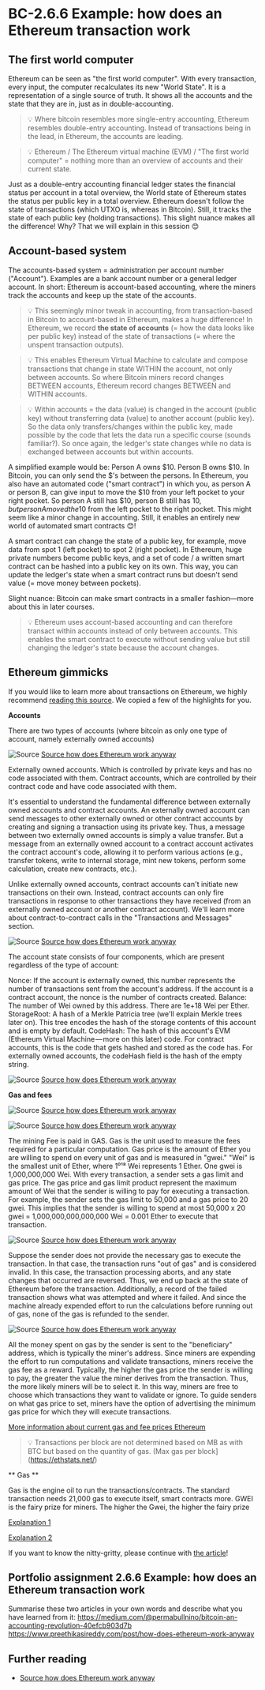 # BC-2.6.6 Example: how does an Ethereum transaction work

## The first world computer

Ethereum can be seen as "the first world computer". With every transaction, every input, the computer recalculates its new "World State". It is a representation of a single source of truth. It shows all the accounts and the state that they are in, just as in double-accounting.

>💡 Where bitcoin resembles more single-entry accounting, Ethereum resembles double-entry accounting. Instead of transactions being in the lead, in Ethereum, the accounts are leading.

 
 
>💡 Ethereum / The Ethereum virtual machine (EVM) / "The first world computer" = nothing more than an overview of accounts and their current state.

Just as a double-entry accounting financial ledger states the financial status per account in a total overview, the World state of Ethereum states the status per public key in a total overview. Ethereum doesn't follow the state of transactions (which UTXO is, whereas in Bitcoin). Still, it tracks the state of each public key (holding transactions). This slight nuance makes all the difference! Why? That we will explain in this session 😊

## Account-based system

The accounts-based system = administration per account number ("Account"). Examples are a bank account number or a general ledger account. In short: Ethereum is account-based accounting, where the miners track the accounts and keep up the state of the accounts.


>💡 This seemingly minor tweak in accounting, from transaction-based in Bitcoin to account-based in Ethereum, makes a huge difference! In Ethereum, we record **the state of accounts** (= how the data looks like per public key) instead of the state of transactions (= where the unspent transaction outputs).

 

>💡 This enables Ethereum Virtual Machine to calculate and compose transactions that change in state WITHIN the account, not only between accounts. So where Bitcoin miners record changes BETWEEN accounts, Ethereum record changes BETWEEN and WITHIN accounts.


 
 
>💡 Within accounts = the data (value) is changed in the account (public key) without transferring data (value) to another account (public key). So the data only transfers/changes within the public key, made possible by the code that lets the data run a specific course (sounds familiar?). So once again, the ledger's state changes while no data is exchanged between accounts but within accounts.

A simplified example would be:
Person A owns $10. Person B owns $10. In Bitcoin, you can only send the $'s between the persons. In Ethereum, you also have an automated code ("smart contract") in which you, as person A or person B, can give input to move the $10 from your left pocket to your right pocket. So person A still has $10, person B still has $10, but person A moved the 10$ from the left pocket to the right pocket. This might seem like a minor change in accounting. Still, it enables an entirely new world of automated smart contracts 😊!

A smart contract can change the state of a public key, for example, move data from spot 1 (left pocket) to spot 2 (right pocket). In Ethereum, huge private numbers become public keys, and a set of code / a written smart contract can be hashed into a public key on its own. This way, you can update the ledger's state when a smart contract runs but doesn't send value (= move money between pockets).

Slight nuance: Bitcoin can make smart contracts in a smaller fashion—more about this in later courses.

>💡 Ethereum uses account-based accounting and can therefore transact within accounts instead of only between accounts. This enables the smart contract to execute without sending value but still changing the ledger's state because the account changes.

## Ethereum gimmicks

If you would like to learn more about transactions on Ethereum, we highly recommend [reading this source](https://medium.com/@preethikasireddy/how-does-ethereum-work-anyway-22d1df506369). We copied a few of the highlights for you.

**Accounts**

There are two types of accounts (where bitcoin as only one type of account, namely externally owned accounts)

![Source]( https://miro.medium.com/max/512/1*HIpgnjvHE9Jpb58icF5MgQ.png)
[Source how does Ethereum work anyway]( https://medium.com/@preethikasireddy/how-does-ethereum-work-anyway-22d1df506369)

Externally owned accounts. Which is controlled by private keys and has no code associated with them.
Contract accounts, which are controlled by their contract code and have code associated with them.

It's essential to understand the fundamental difference between externally owned accounts and contract accounts. An externally owned account can send messages to other externally owned or other contract accounts by creating and signing a transaction using its private key. Thus, a message between two externally owned accounts is simply a value transfer. But a message from an externally owned account to a contract account activates the contract account's code, allowing it to perform various actions (e.g., transfer tokens, write to internal storage, mint new tokens, perform some calculation, create new contracts, etc.).

Unlike externally owned accounts, contract accounts can't initiate new transactions on their own. Instead, contract accounts can only fire transactions in response to other transactions they have received (from an externally owned account or another contract account). We'll learn more about contract-to-contract calls in the "Transactions and Messages" section.


![Source]( https://miro.medium.com/max/512/1*I635Y9btMh667inOhDBQ_g.png)
[Source how does Ethereum work anyway]( https://medium.com/@preethikasireddy/how-does-ethereum-work-anyway-22d1df506369)



The account state consists of four components, which are present regardless of the type of account:

Nonce: If the account is externally owned, this number represents the number of transactions sent from the account's address. If the account is a contract account, the nonce is the number of contracts created.
Balance: The number of Wei owned by this address. There are 1e+18 Wei per Ether.
StorageRoot: A hash of a Merkle Patricia tree (we'll explain Merkle trees later on). This tree encodes the hash of the storage contents of this account and is empty by default.
CodeHash: The hash of this account's EVM (Ethereum Virtual Machine — more on this later) code. For contract accounts, this is the code that gets hashed and stored as the code has. For externally owned accounts, the codeHash field is the hash of the empty string.

![Source]( https://miro.medium.com/max/512/1*fYY7nqa6NZkDS4WSkXmQoQ.png)
[Source how does Ethereum work anyway]( https://medium.com/@preethikasireddy/how-does-ethereum-work-anyway-22d1df506369)

**Gas and fees**

![Source]( https://miro.medium.com/max/512/1*xSotR_QvCSKCF5C3APmIpA.png)
[Source how does Ethereum work anyway]( https://medium.com/@preethikasireddy/how-does-ethereum-work-anyway-22d1df506369)

![Source]( https://miro.medium.com/max/512/1*UNCaS12SsPln7DEnRvcONQ.png )
[Source how does Ethereum work anyway]( https://medium.com/@preethikasireddy/how-does-ethereum-work-anyway-22d1df506369)


The mining Fee is paid in GAS. Gas is the unit used to measure the fees required for a particular computation. Gas price is the amount of Ether you are willing to spend on every unit of gas and is measured in "gwei." "Wei" is the smallest unit of Ether, where 1⁰¹⁸ Wei represents 1 Ether. One gwei is 1,000,000,000 Wei. With every transaction, a sender sets a gas limit and gas price. The gas price and gas limit product represent the maximum amount of Wei that the sender is willing to pay for executing a transaction. For example, the sender sets the gas limit to 50,000 and a gas price to 20 gwei. This implies that the sender is willing to spend at most 50,000 x 20 gwei = 1,000,000,000,000,000 Wei = 0.001 Ether to execute that transaction.


![Source]( https://miro.medium.com/max/1920/1*M_hHF3ML8gx46pIU3kJV6A.png)
[Source how does Ethereum work anyway]( https://medium.com/@preethikasireddy/how-does-ethereum-work-anyway-22d1df506369)

Suppose the sender does not provide the necessary gas to execute the transaction. In that case, the transaction runs "out of gas" and is considered invalid. In this case, the transaction processing aborts, and any state changes that occurred are reversed. Thus, we end up back at the state of Ethereum before the transaction. Additionally, a record of the failed transaction shows what was attempted and where it failed. And since the machine already expended effort to run the calculations before running out of gas,  none of the gas is refunded to the sender.


![Source]( https://miro.medium.com/max/1920/1*BGZrZkYyRmLfehz3-Djv6w.png
)
[Source how does Ethereum work anyway]( https://medium.com/@preethikasireddy/how-does-ethereum-work-anyway-22d1df506369)

All the money spent on gas by the sender is sent to the "beneficiary" address, which is typically the miner's address. Since miners are expending the effort to run computations and validate transactions, miners receive the gas fee as a reward. Typically, the higher the gas price the sender is willing to pay, the greater the value the miner derives from the transaction. Thus, the more likely miners will be to select it. In this way, miners are free to choose which transactions they want to validate or ignore. To guide senders on what gas price to set, miners have the option of advertising the minimum gas price for which they will execute transactions.


[More information about current gas and fee prices Ethereum](https://ethgasstation.info/)

>💡 Transactions per block are not determined based on MB as with BTC but based on the quantity of gas. (Max gas per block](https://ethstats.net/)

** Gas **

Gas is the engine oil to run the transactions/contracts. The standard transaction needs 21,000 gas to execute itself, smart contracts more. GWEI is the fairy prize for miners. The higher the Gwei, the higher the fairy prize

[Explanation 1](https://www.youtube.com/watch?time_continue=1&v=nHgGQVmcmYs)

[Explanation 2](https://www.youtube.com/watch?time_continue=3&v=yFb2nuUUDX0)


If you want to know the nitty-gritty, please continue with [the article]( https://medium.com/@preethikasireddy/how-does-ethereum-work-anyway-22d1df506369)!

## Portfolio assignment 2.6.6 Example: how does an Ethereum transaction work

Summarise these two articles in your own words and describe what you have learned from it:
https://medium.com/@permabullnino/bitcoin-an-accounting-revolution-40efcb903d7b
https://www.preethikasireddy.com/post/how-does-ethereum-work-anyway

## Further reading

* [Source how does Ethereum work anyway]( https://medium.com/@preethikasireddy/how-does-ethereum-work-anyway-22d1df506369)

